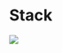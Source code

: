 # Stack
<img src="https://img.shields.io/badge/Flutter-02569B.svg?style=for-the-badge&logo=Flutter&logoColor=white"/>

